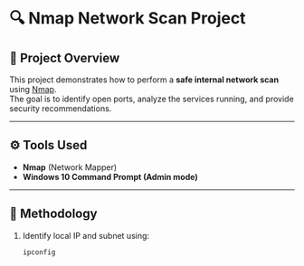# 🔍 Nmap Network Scan Project

## 📌 Project Overview
This project demonstrates how to perform a **safe internal network scan** using [Nmap](https://nmap.org/).  
The goal is to identify open ports, analyze the services running, and provide security recommendations.  

---

## ⚙️ Tools Used
- **Nmap** (Network Mapper)  
- **Windows 10 Command Prompt (Admin mode)**  

---

## 📝 Methodology
1. Identify local IP and subnet using:
   ```bash
   ipconfig
